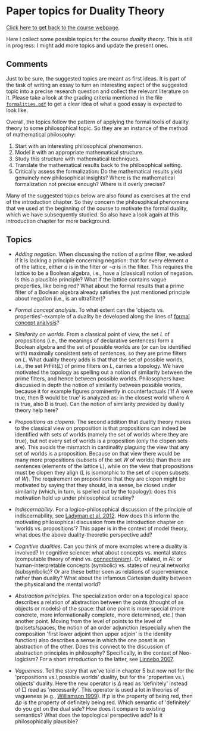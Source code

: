 # Paper topics for Duality Theory

[Click here to get back to the course webpage](README.md).

Here I collect some possible topics for the course _duality theory_. This is still in progress: I might add more topics and update the present ones.

## Comments

Just to be sure, the suggested topics are meant as first ideas. It is part of the task of writing an essay to turn an interesting aspect of the suggested topic into a precise research question and collect the relevant literature on it. Please take a look at the grading criteria mentioned in the file [`formalities.pdf`](formalities.pdf) to get a clear idea of what a good essay is expected to look like. 

Overall, the topics follow the pattern of applying the formal tools of duality theory to some philosophical topic. So they are an instance of the method of mathematical philosophy: 
1. Start with an interesting philosophical phenomenon.
2. Model it with an appropriate mathematical structure.
3. Study this structure with mathematical techniques.
4. Translate the mathematical results back to the philosophical setting.
5. Critically assess the formalization: Do the mathematical results yield genuinely new philosophical insights? Where is the mathematical formalization not precise enough? Where is it overly precise?  

Many of the suggested topics below are also found as exercises at the end of the introduction chapter. So they concern the philosophical phenomena that we used at the beginning of the course to motivate the formal duality, which we have subsequently studied. So also have a look again at this introduction chapter for more background.

## Topics

* _Adding negation_. When discussing the notion of a prime filter, we asked if it is lacking a principle concerning negation: that for every element $a$ of the lattice, either $a$ is in the filter or $\neg a$ is in the filter. This requires the lattice to be a Boolean algebra, i.e., have a (classical) notion of negation. Is this a plausible principle? What if the lattice contains vague properties, like being red? What about the formal results that a prime filter of a Boolean algebra already satisfies the just mentioned principle about negation (i.e., is an ultrafilter)?

* _Formal concept analysis_. To what extent can the 'objects vs. properties'-example of a duality be developed along the lines of [formal concept analysis](https://en.wikipedia.org/wiki/Formal_concept_analysis)?

* _Similarity on worlds_. From a classical point of view, the set $L$ of propositions (i.e., the meanings of declarative sentences) form a Boolean algebra and the set of possible worlds are (or can be identified with) maximally consistent sets of sentences, so they are prime filters on $L$. What duality theory adds is that that the set of possible worlds, i.e., the set $\mathsf{PrFilt}(L)$ of prime filters on $L$, carries a topology. We have motivated the topology as spelling out a notion of similarity between the prime filters, and hence between possible worlds. Philosophers have discussed in depth the notion of similarity between possible worlds, because it for example figures prominently in counterfactuals ('If A were true, then B would be true' is analyzed as: in the closest world where A is true, also B is true). Can the notion of similarity provided by duality theory help here?

* _Propositions as clopens_. The second addition that duality theory makes to the classical view on proposition is that propositions can indeed be identified with sets of worlds (namely the set of worlds where they are true), but not every set of worlds is a proposition (only the clopen sets are). This avoids the mismatch in cardinality plaguing the view that any set of worlds is a proposition. Because on that view there would be many more propositions (subsets of the set $W$ of worlds) than there are sentences (elements of the lattice $L$), while on the view that propositions must be clopen they align ($L$ is isomorphic to the set of clopen subsets of $W$). The requirement on propositions that they are clopen might be motivated by saying that they should, in a sense, be closed under similarity (which, in turn, is spelled out by the topology): does this motivation hold up under philosophical scrutiny?

* _Indiscernability_. For a logico-philosophical discussion of the principle of indiscernability, see [Ladyman et al. 2012](https://www.cambridge.org/core/journals/review-of-symbolic-logic/article/abs/identity-and-discernibility-in-philosophy-and-logic/C6A29A45353E6330A8FEF319BE438FC8). How does this inform the motivating philosophical discussion from the introduction chapter on 'worlds vs. propositions'? This paper is in the context of model theory, what does the above duality-theoretic perspective add?

* _Cognitive dualities_. Can you think of more examples where a duality is involved? In cognitive science: what about concepts vs. mental states (computable theory of mind vs. [connectionism](https://plato.stanford.edu/entries/connectionism/)). Or, related, in AI: or human-interpretable concepts (symbolic) vs. states of neural networks (subsymbolic)? Or are these better seen as relations of supervenience rather than duality? What about the infamous Cartesian duality between the physical and the mental world?

* _Abstraction principles_. The specialization order on a topological space describes a relation of abstraction between the points (thought of as objects or models) of the space: that one point is more special (more concrete, more informationally complete, more determined, etc.) than another point. Moving from the level of points to the level of (po)sets/spaces, the notion of an order adjunction (especially when the composition 'first lower adjoint then upper adjoin' is the identity function) also describes a sense in which the one poset is an abstraction of the other. Does this connect to the discussion of abstraction principles in philosophy? Specifically, in the context of Neo-logicism? For a short introduction to the latter, see [Linnebo 2007](https://www.jstor.org/stable/40271354).

* _Vagueness_. Tell the story that we've told in chapter 5 but now not for the 'propositions vs.\ possible worlds' duality, but for the 'properties vs.\ objects' duality. Here the new operator is $\Delta$ read as 'definitely' instead of $\Box$ read as 'necessarily'. This operator is used a lot in theories of vagueness (e.g., [Williamson 1999](https://www.jstor.org/stable/2659905)). If $p$ is the property of being red, then $\Delta p$ is the property of definitely being red. Which semantic of 'definitely' do you get on the dual side? How does it compare to existing semantics? What does the topological perspective add? Is it philosophically plausible? 

